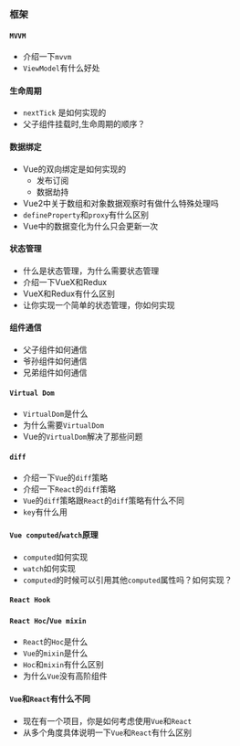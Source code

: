 ### 框架

#### `MVVM`

- 介绍一下`mvvm`
- `ViewModel`有什么好处

#### 生命周期

- `nextTick` 是如何实现的
- 父子组件挂载时,生命周期的顺序？

#### 数据绑定

- Vue的双向绑定是如何实现的
  - 发布订阅
  - 数据劫持
- Vue2中关于数组和对象数据观察时有做什么特殊处理吗
- `defineProperty`和`proxy`有什么区别
- Vue中的数据变化为什么只会更新一次

#### 状态管理

- 什么是状态管理，为什么需要状态管理
- 介绍一下VueX和Redux
- VueX和Redux有什么区别
- 让你实现一个简单的状态管理，你如何实现

#### 组件通信

- 父子组件如何通信
- 爷孙组件如何通信
- 兄弟组件如何通信

#### `Virtual Dom`

- `VirtualDom`是什么
- 为什么需要`VirtualDom`
- Vue的`VirtualDom`解决了那些问题

#### `diff`

- 介绍一下`Vue`的`diff`策略
- 介绍一下`React`的`diff`策略
- `Vue`的`diff`策略跟`React`的`diff`策略有什么不同
- `key`有什么用

#### `Vue computed`/`watch`原理

- `computed`如何实现
- `watch`如何实现
- `computed`的时候可以引用其他`computed`属性吗？如何实现？

#### `React Hook`

#### `React Hoc`/`Vue mixin`

- `React`的`Hoc`是什么
- `Vue`的`mixin`是什么
- `Hoc`和`mixin`有什么区别
- 为什么`Vue`没有高阶组件

#### `Vue`和`React`有什么不同

- 现在有一个项目，你是如何考虑使用`Vue`和`React`
- 从多个角度具体说明一下`Vue`和`React`有什么区别
